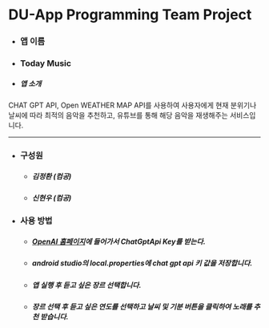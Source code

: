 # DU-App Programming Team Project



* ### 앱 이름
* ### Today Music


* ##### 앱 소개 
CHAT GPT API, Open WEATHER MAP API를 사용하여 사용자에게 현재 분위기나 날씨에 따라 최적의 음악을 추천하고, 유튜브를 통해 해당 음악을 재생해주는 서비스입니다.


---

* ### 구성원 
    * ##### 김정환 (컴공)
    * ##### 신현우 (컴공)


* ### 사용 방법
   * ##### [OpenAI 홈페이지](https://openai.com/)에 들어가서 ChatGptApi Key를 받는다.
   
    * ##### android studio의 local.properties에 chat gpt api 키 값을 저장합니다.
    
    * ##### 앱 실행 후 듣고 싶은 장르 선택합니다.
      
    * ##### 장르 선택 후 듣고 싶은 연도를 선택하고 날씨 및 기분 버튼을 클릭하여 노래를 추천 받습니다.
 
